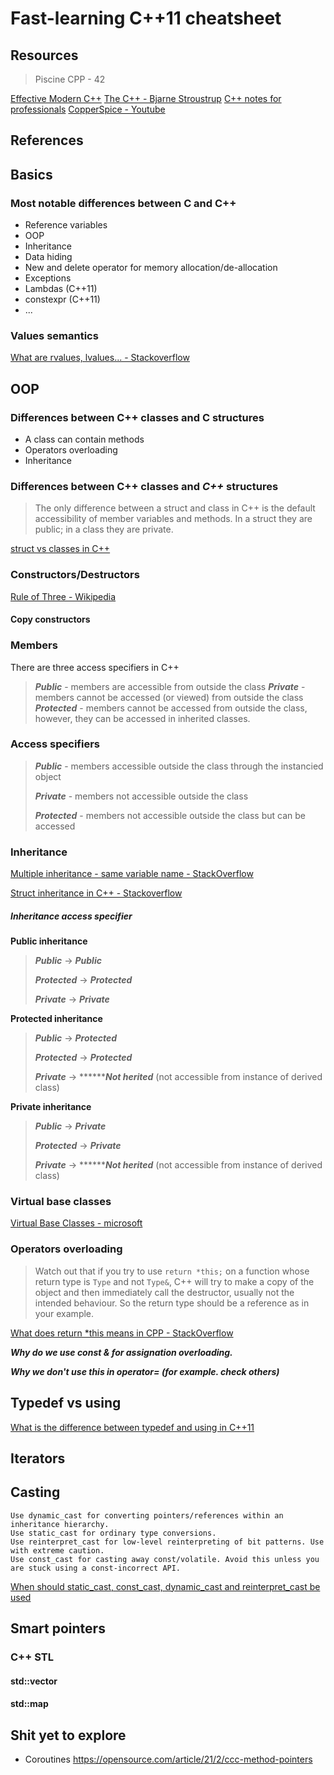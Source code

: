 # Fast-learning C++11 cheatsheet

## Resources

> Piscine CPP - 42

[Effective Modern C++](https://github.com/myluco/books-2/blob/master/Effective-Modern-C%2B%2B.pdf)
[The C++ - Bjarne Stroustrup](https://github.com/boydfd/books/blob/master/seeing/stalled/2013%20Stroustrup%20-%20The%20C%2B%2B%20Programming%20Language%204th%20Edition.pdf)
[C++ notes for professionals](https://github.com/AzatAI/cs_books/raw/master/CPlusPlusNotesForProfessionals.pdf)
[CopperSpice - Youtube](https://www.youtube.com/c/CopperSpice/videos)

## References

## Basics

### Most notable differences between C and C++

* Reference variables
* OOP
* Inheritance
* Data hiding
* New and delete operator for memory allocation/de-allocation
* Exceptions
* Lambdas (C++11)
* constexpr (C++11)
* ...

### Values semantics

[What are rvalues, lvalues... - Stackoverflow](https://stackoverflow.com/questions/3601602/what-are-rvalues-lvalues-xvalues-glvalues-and-prvalues)

## OOP

### Differences between C++ classes and C structures

* A class can contain methods
* Operators overloading
* Inheritance

### Differences between C++ classes and *C++* structures

> The only difference between a struct and class in C++ is the default accessibility of member variables and methods. In a struct they are public; in a class they are private.

[struct vs classes in C++](https://blogs.sw.siemens.com/embedded-software/2014/06/02/struct-vs-class-in-c/)

### Constructors/Destructors

[Rule of Three - Wikipedia](https://en.wikipedia.org/wiki/Rule_of_three_%28C++_programming%29)

#### **Copy constructors**

### Members

There are three access specifiers in C++
>***Public*** - members are accessible from outside the class
>***Private*** - members cannot be accessed (or viewed) from outside the class
>***Protected*** - members cannot be accessed from outside the class, however, they can be accessed in inherited classes.

### Access specifiers

> ***Public*** - members accessible outside the class through the instancied object
>
> ***Private*** - members not accessible outside the class
>
> ***Protected*** - members not accessible outside the class but can be accessed

### **Inheritance**

[Multiple inheritance - same variable name - StackOverflow](https://stackoverflow.com/questions/19763903/multiple-inheritance-same-variable-name)

[Struct inheritance in C++ - Stackoverflow](https://stackoverflow.com/questions/979211/struct-inheritance-in-c)

##### Inheritance access specifier

**Public inheritance**

>***Public*** → ***Public***
>
>***Protected*** → ***Protected***
>
>***Private*** → ***Private***

**Protected inheritance**

>***Public*** → ***Protected***
>
>***Protected*** → ***Protected***
>
>***Private*** → *********Not herited*** (not accessible from instance of derived class)

**Private inheritance**

> ***Public*** → ***Private***
>
> ***Protected*** → ***Private***
>
> ***Private*** → *********Not herited*** (not accessible from instance of derived class)

### Virtual base classes

[Virtual Base Classes - microsoft](https://docs.microsoft.com/en-us/cpp/cpp/multiple-base-classes?view=msvc-170)


### Operators overloading

>  Watch out that if you try to use `return *this;` on a function whose return type is `Type` and not `Type&`, C++ will try to make a copy of the object and then immediately call the destructor, usually not the intended behaviour. So the return type should be a reference as in your example.
>
> 

[What does return *this means in CPP - StackOverflow](https://stackoverflow.com/questions/18162522/what-does-return-this-mean-in-c)

***Why do we use const & for assignation overloading.***

***Why we don't use this in operator= (for example. check others)***

## Typedef vs using

[What is the difference between typedef and using in C++11](https://stackoverflow.com/questions/10747810/what-is-the-difference-between-typedef-and-using-in-c11)

## Iterators

## Casting

```
Use dynamic_cast for converting pointers/references within an inheritance hierarchy.
Use static_cast for ordinary type conversions.
Use reinterpret_cast for low-level reinterpreting of bit patterns. Use with extreme caution.
Use const_cast for casting away const/volatile. Avoid this unless you are stuck using a const-incorrect API.
```
[When should static_cast, const_cast, dynamic_cast and reinterpret_cast be used](https://stackoverflow.com/a/332070/12692151)

## Smart pointers


### C++ STL

#### std::vector

#### std::map



## Shit yet to explore

* Coroutines
https://opensource.com/article/21/2/ccc-method-pointers
